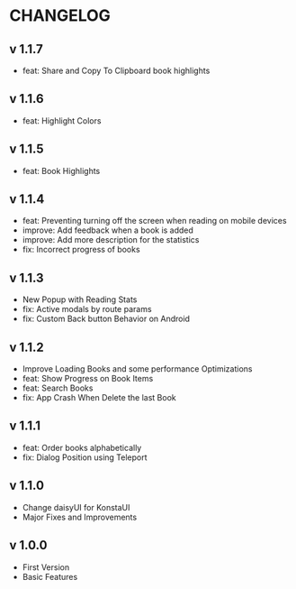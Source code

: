 # CHANGELOG

## v 1.1.7

* feat: Share and Copy To Clipboard book highlights

## v 1.1.6

* feat: Highlight Colors

## v 1.1.5

* feat: Book Highlights

## v 1.1.4

* feat: Preventing turning off the screen when reading on mobile devices
* improve: Add feedback when a book is added
* improve: Add more description for the statistics
* fix: Incorrect progress of books

## v 1.1.3

* New Popup with Reading Stats
* fix: Active modals by route params
* fix: Custom Back button Behavior on Android

## v 1.1.2

* Improve Loading Books and some performance Optimizations
* feat: Show Progress on Book Items
* feat: Search Books
* fix: App Crash When Delete the last Book

## v 1.1.1

* feat: Order books alphabetically
* fix: Dialog Position using Teleport

## v 1.1.0

* Change daisyUI for KonstaUI
* Major Fixes and Improvements

## v 1.0.0

* First Version
* Basic Features

